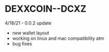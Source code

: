# DEXXCOIN--DCXZ
4/18/21 - 0.0.2 update
  - new wallet layout
  - working on linux and mac compatibility atm
  - bug fixes
